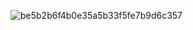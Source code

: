 
<!--
[![willianrod's wakatime stats](https://github-readme-stats.vercel.app/api/wakatime?username=pugafran)](https://github.com/anuraghazra/github-readme-stats)


[![Top Langs](https://github-readme-stats.vercel.app/api/top-langs/?username=alexZeLoCO&langs_count=10&hide=Python)](https://github.com/anuraghazra/github-readme-stats)





**pugafran/pugafran** is a ✨ _special_ ✨ repository because its `README.md` (this file) appears on your GitHub profile.

Here are some ideas to get you started:

- 🔭 I’m currently working on ...
- 🌱 I’m currently learning ...
- 👯 I’m looking to collaborate on ...
- 🤔 I’m looking for help with ...
- 💬 Ask me about ...
- 📫 How to reach me: ...
- 😄 Pronouns: ...
- ⚡ Fun fact: ...
-->
![be5b2b6f4b0e35a5b33f5fe7b9d6c357](https://user-images.githubusercontent.com/67395721/235962358-92fde8f3-6a87-47b0-bf91-684a44709dbe.gif)
